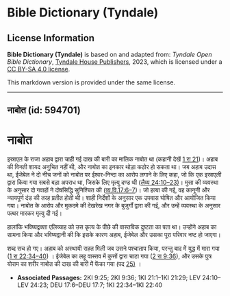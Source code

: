 # Bible Dictionary (Tyndale)

## License Information

**Bible Dictionary (Tyndale)** is based on and adapted from: _Tyndale Open Bible Dictionary_, [Tyndale House Publishers](https://tyndaleopenresources.com/), 2023, which is licensed under a [CC BY-SA 4.0 license](https://creativecommons.org/licenses/by-sa/4.0/legalcode.en).

This markdown version is provided under the same license.



--------------------------------

## नाबोत (id: 594701)

नाबोत
=====

इस्राएल के राजा अहाब द्वारा चाही गई दाख की बारी का मालिक नाबोत था (कहानी देखें [1 रा 21](https://ref.ly/1Kgs21:1-1Kgs21:29))। अहाब की विनती शायद अनुचित नहीं थी, और नाबोत का इनकार थोड़ा कठोर हो सकता था। जब अहाब उदास था, ईजेबेल ने दो नीच जनों को नाबोत पर ईश्वर\-निन्दा का आरोप लगाने के लिए कहा, जो कि एक इस्राएली द्वारा किया गया सबसे बड़ा अपराध था, जिसके लिए मृत्यु दण्ड थी ([लैव्य 24:10–23\)](https://ref.ly/Lev24:10-Lev24:23)। मुसा की व्यवस्था के अनुसार दो गवाहों ने दोषसिद्धि सुनिश्चित की ([व्य.वि.17:6–7](https://ref.ly/Deut17:6-Deut17:7))। जो हत्या की गई, वह कानूनी और न्यायपूर्ण दंड की तरह प्रतीत होती थी। शाही निर्देशों के अनुसार एक उपवास घोषित और आयोजित किया गया। नाबोत के आरोप और मुकदमे की देखरेख नगर के बुजुर्गों द्वारा की गई, और उन्हें व्यवस्था के अनुसार पत्थर मारकर मृत्यु दी गई।

हालांकि भविष्यद्वक्ता एलिय्याह को उस कृत्य के पीछे की वास्तविक दुष्टता का पता था। उन्होंने अहाब का सामना किया और भविष्यद्वानी की कि इसके कारण अहाब, ईजेबेल और उसका पूरा परिवार नष्ट हो जाएगा।

शब्द सच हो गए। अहाब को अस्थायी राहत मिली जब उसने पश्चाताप किया, परन्तु बाद में युद्ध में मारा गया ([1 रा 22:34–40](https://ref.ly/1Kgs22:34-1Kgs22:40)) । ईजेबेल का लहू वास्तव में कुत्तों द्वारा चाटा गया ([2 रा 9:36](https://ref.ly/2Kgs9:36)), और उसके पुत्र योराम का शरीर नाबोत की दाख की बारी में फेंका गया (पद [25\)](https://ref.ly/2Kgs9:25) ।

* **Associated Passages:** 2KI 9:25; 2KI 9:36; 1KI 21:1–1KI 21:29; LEV 24:10–LEV 24:23; DEU 17:6–DEU 17:7; 1KI 22:34–1KI 22:40

